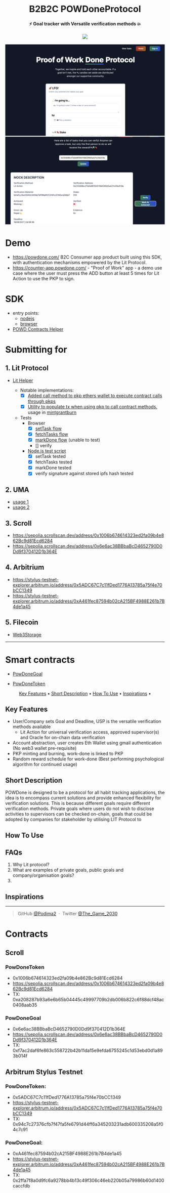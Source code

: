 <h1 align="center">
  <br>
  <img src="">
  <br>
  B2B2C POWDoneProtocol
  <br>
</h1>

<h4 align="center">⚡️ Goal tracker with Versatile verification methods 💥</h4>

<p align="center">
  <a href="https://twitter.com/The_Game_2030">
    <img src="https://img.shields.io/badge/Reach_Agustin-On_Twitter-Green">
  </a>
</p>

![](https://raw.githubusercontent.com/Podima2/POWDoneProtocol/master/1.png)
![](https://raw.githubusercontent.com/Podima2/POWDoneProtocol/master/2.png)

# Demo

- https://powdone.com/ B2C Consumer app product built using this SDK, with authentication mechanisms empowered by the Lit Protocol.
- https://counter-app.powdone.com/ -  "Proof of Work" app - a demo use case where the user must press the ADD button at least 5 times for Lit Action to use the PKP to sign.

# SDK

- entry points:
  - [nodejs](https://github.com/Podima2/POWDoneProtocol/blob/master/src/index.node.ts)
  - [browser](https://github.com/Podima2/POWDoneProtocol/blob/master/src/index.browser.ts)
- [POWD Contracts Helper](https://github.com/Podima2/POWDoneProtocol/blob/master/src/helpers/contracts-helper.ts
)

# Submitting for

## 1. Lit Protocol
- [Lit Helper](https://github.com/Podima2/POWDoneProtocol/blob/master/src/helpers/lit-helper/lit-helper.ts)

  - Notable implementations:
    - [x] [Added call method to pkp ethers wallet to execute contract calls through pkps](https://github.com/Podima2/POWDoneProtocol/blob/fe8ac61e519dafad6776d9430a03225be6915fb2/services/3030-app/components/PowDoneWallet.tsx#L72)
    - [x] [Utility to populate tx when using pkp to call contract methods.](https://github.com/Podima2/POWDoneProtocol/blob/fe8ac61e519dafad6776d9430a03225be6915fb2/src/helpers/lit-helper/lit-helper.ts#L110) usage in [mintgrantburn](https://github.com/Podima2/POWDoneProtocol/blob/fe8ac61e519dafad6776d9430a03225be6915fb2/src/helpers/lit-helper/lit-helper.ts#L167)
  - Tests
    - Browser
      - [x] [setTask flow](https://github.com/Podima2/POWDoneProtocol/blob/fe8ac61e519dafad6776d9430a03225be6915fb2/services/3030-app/app/page.tsx#L1074)
      - [x] [fetchTasks flow](https://github.com/Podima2/POWDoneProtocol/blob/fe8ac61e519dafad6776d9430a03225be6915fb2/services/3030-app/app/page.tsx#L369)
      - [x] [markDone flow](https://github.com/Podima2/POWDoneProtocol/blob/fe8ac61e519dafad6776d9430a03225be6915fb2/services/3030-app/app/page.tsx#L453-L460) (unable to test)
      - [] verify
    - [Node.js test script](https://github.com/Podima2/POWDoneProtocol/blob/master/src/actions.ts)
      - [x] setTask tested
      - [x] fetchTasks tested
      - [x] markDone tested 
      - [x] verify signature against stored ipfs hash tested
## 2. UMA
  - [usage 1](https://github.com/Podima2/POWDoneProtocol/blob/3d6a4b02871f2af626569e137c5b3cf94b33ff00/services/3033-smart-contracts/packages/hardhat/contracts/PowDoneGoal.sol#L168)
  - [usage 2](https://github.com/Podima2/POWDoneProtocol/blob/3d6a4b02871f2af626569e137c5b3cf94b33ff00/services/3033-smart-contracts/packages/hardhat/contracts/PowDoneGoal.sol#L251)
## 3. Scroll
  - https://sepolia.scrollscan.dev/address/0x1006b674614323ed2fa09b4e862Bc9d81Ecd6284
  - https://sepolia.scrollscan.dev/address/0x6e6ac38BBbaBcD4652790D0Dd9f370412D1b364E
## 4. Arbitrium
  - https://stylus-testnet-explorer.arbitrum.io/address/0x5ADC67C7c11fDed1776A13785a75f4e70bCC1349
  - https://stylus-testnet-explorer.arbitrum.io/address/0xA461fec87594b02cA215BF4988E261b7B4de1a45
## 5. Filecoin 
  - [Web3Storage](https://github.com/Podima2/POWDoneProtocol/blob/30547697cbefc8d64a52d7f92a5878bc847a3d93/src/helpers/storage-helper.ts#L14)
     
---

# Smart contracts

- [PowDoneGoal](https://github.com/Podima2/POWDoneProtocol/blob/master/services/3033-smart-contracts/packages/hardhat/contracts/PowDoneGoal.sol)

- [PowDoneToken](https://github.com/Podima2/POWDoneProtocol/blob/master/services/3033-smart-contracts/packages/hardhat/contracts/PowDoneToken.sol)


<p align="center">
  <a href="#key-features">Key Features</a> •
  <a href="#Short Description">Short Description</a> •
  <a href="#how-to-use">How To Use</a> •
  <a href="#Inspirations">Inspirations</a> •
</p>


## Key Features

* User/Company sets Goal and Deadline, USP is the versatile verification methods available
    - Lit Action for universal verification access, approved supervisor(s) and Oracle for on-chain data verification
* Account abstraction, user creates Eth Wallet using gmail authentication (No web3 wallet pre-requisite)
* PKP minting and burning, work-done is linked to PKP
* Random reward schedule for work-done (Best performing psychological algorithm for continued usage) 

## Short Description

POWDone is designed to be a protocol for all habit tracking applications, the idea is to encompass current solutions and provide enhanced flexibility for verification solutions. This is because different goals require different verification methods. Private goals where users do not wish to disclose activities to supervisors can be checked on-chain, goals that could be adopted by companies for stakeholder  by utilising LIT Protocol to 

## How To Use


## FAQs

1) Why Lit protocol?
2) What are examples of private goals, public goals and company/organisation goals?
3) 


## Inspirations



---

> GitHub [@Podima2](https://github.com/Podima2) &nbsp;&middot;&nbsp;
> Twitter [@The_Game_2030](https://twitter.com/The_Game_2030)

# Contracts

## Scroll

### PowDoneToken 
- 0x1006b674614323ed2fa09b4e862Bc9d81Ecd6284
- https://sepolia.scrollscan.dev/address/0x1006b674614323ed2fa09b4e862Bc9d81Ecd6284
- TX: 0xa208287b93a6e6b65b04445c49997709b2db006b822c6f88dcf48ac0408aab35

### PowDoneGoal
- 0x6e6ac38BBbaBcD4652790D0Dd9f370412D1b364E
- https://sepolia.scrollscan.dev/address/0x6e6ac38BBbaBcD4652790D0Dd9f370412D1b364E
- TX: 0xf7ac2daf6fe863c558722b42b11da15e9efda6755245c1d53ebd0d1a893b014f

## Arbitrum Stylus Testnet

### PowDoneToken: 
- 0x5ADC67C7c11fDed1776A13785a75f4e70bCC1349
- https://stylus-testnet-explorer.arbitrum.io/address/0x5ADC67C7c11fDed1776A13785a75f4e70bCC1349
- TX: 0x94c7c27376cfb7f47fa5fe6791d44ff6a345203231adb600335208a5f04c7c91

### PowDoneGoal:
- 0xA461fec87594b02cA215BF4988E261b7B4de1a45
- https://stylus-testnet-explorer.arbitrum.io/address/0xA461fec87594b02cA215BF4988E261b7B4de1a45
- TX: 0x2ffa7f8a0d9fc6a9278bb4b13c49f306c46eb220b05a79986b60d1400caccfdb